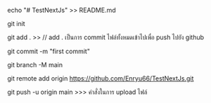 echo "# TestNextJs" >> README.md

git init

git add .   >>    // add . เป็นการ commit ไฟล์ทั้งหมดเข้าไปเพื่อ push ไปยัง github

git commit -m "first commit"

git branch -M main

git remote add origin https://github.com/Enryu66/TestNextJs.git

git push -u origin main >>> คำสั่งในการ upload ไฟล์

